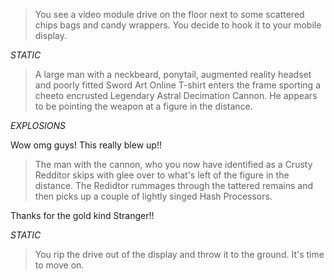 >You see a video module drive on the floor next to some scattered chips bags and candy wrappers. You decide to hook it to your mobile display.


*STATIC*


>A large man with a neckbeard, ponytail, augmented reality headset and poorly fitted Sword Art Online T-shirt enters the frame sporting a cheeto encrusted Legendary Astral Decimation Cannon. He appears to be pointing the weapon at a figure in the distance. 


*EXPLOSIONS*


Wow omg guys! This really blew up!! 


>The man with the cannon, who you now have identified as a Crusty Redditor skips with glee over to what's left of the figure in the distance. The Redidtor rummages through the tattered remains and then picks up a couple of lightly singed Hash Processors.


Thanks for the gold kind Stranger!!


*STATIC*


>You rip the drive out of the display and throw it to the ground. It's time to move on.
